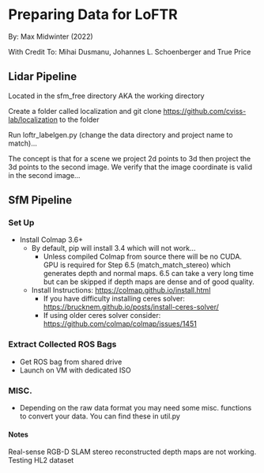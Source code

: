 # Preparing Data for LoFTR
By: Max Midwinter (2022)

With Credit To: Mihai Dusmanu, Johannes L. Schoenberger and True Price

## Lidar Pipeline
Located in the sfm_free directory AKA the working directory

Create a folder called localization and git clone https://github.com/cviss-lab/localization to the folder

Run loftr_labelgen.py (change the data directory and project name to match)...

The concept is that for a scene we project 2d points to 3d then project the 3d points to the second image. 
We verify that the image coordinate is valid in the second image...


## SfM Pipeline
### Set Up
* Install Colmap 3.6+ 
  * By default, pip will install 3.4 which will not work...
    * Unless compiled Colmap from source there will be no CUDA. 
    GPU is required for Step 6.5 (match_match_stereo) which generates depth and 
    normal maps. 6.5 can take a very long time but can be skipped if depth maps
    are dense and of good quality.
  * Install Instructions: https://colmap.github.io/install.html
    * If you have difficulty installing ceres solver: https://brucknem.github.io/posts/install-ceres-solver/
    * If using older ceres solver consider: https://github.com/colmap/colmap/issues/1451 
### Extract Collected ROS Bags
* Get ROS bag from shared drive
* Launch on VM with dedicated ISO



### MISC. 
* Depending on the raw data format you may need some misc. functions to convert your data.
  You can find these in util.py
      
#### Notes
Real-sense RGB-D SLAM stereo reconstructed depth maps are not working.
Testing HL2 dataset